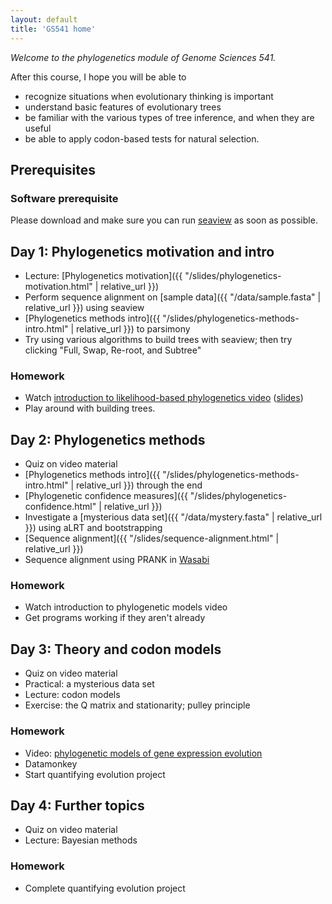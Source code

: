```yaml
---
layout: default
title: 'GS541 home'
---
```


_Welcome to the phylogenetics module of Genome Sciences 541._

After this course, I hope you will be able to

* recognize situations when evolutionary thinking is important
* understand basic features of evolutionary trees
* be familiar with the various types of tree inference, and when they are useful
* be able to apply codon-based tests for natural selection.


## Prerequisites

### Software prerequisite

Please download and make sure you can run [seaview](http://doua.prabi.fr/software/seaview) as soon as possible.

<!--
https://molevol.mbl.edu/index.php/Paul_Lewis
http://hydrodictyon.eeb.uconn.edu/people/plewis/downloads/wh2017/Likelihood_Lewis_22July2017.pdf
https://lukejharmon.github.io/ilhabela/instruction/2015/07/02/phylogenetic-independent-contrasts/

This has some great homeworks:
https://phylogeny.uconn.edu/courses/


l = [''.join([random.choice('AGCT') for i in xrange(200)]) for j in xrange(6)]

with open('data.fasta', 'w') as f:
    for s in l:
        f.write('>x\n')
        f.write(s+'\n')
-->

## Day 1: Phylogenetics motivation and intro

* Lecture: [Phylogenetics motivation]({{ "/slides/phylogenetics-motivation.html" | relative_url }})
* Perform sequence alignment on [sample data]({{ "/data/sample.fasta" | relative_url }}) using seaview
* [Phylogenetics methods intro]({{ "/slides/phylogenetics-methods-intro.html" | relative_url }}) to parsimony
* Try using various algorithms to build trees with seaview; then try clicking "Full, Swap, Re-root, and Subtree"

<!--
Have some in-class exercise about the independent contrasts method? How about a parameter count of how much signal there is in the data?
Have some sort of strange distance-based phylogenetics thing?
-->

### Homework

* Watch [introduction to likelihood-based phylogenetics video](https://www.youtube.com/watch?v=1r4z0YJq580) ([slides](https://github.com/phyloseminar/phyloseminar.org/blob/master/material/76lewis/phyloseminar-lewis-part1.pdf))
* Play around with building trees.


## Day 2: Phylogenetics methods

* Quiz on video material
* [Phylogenetics methods intro]({{ "/slides/phylogenetics-methods-intro.html" | relative_url }}) through the end
* [Phylogenetic confidence measures]({{ "/slides/phylogenetics-confidence.html" | relative_url }})
* Investigate a [mysterious data set]({{ "/data/mystery.fasta" | relative_url }}) using aLRT and bootstrapping
* [Sequence alignment]({{ "/slides/sequence-alignment.html" | relative_url }})
* Sequence alignment using PRANK in [Wasabi](http://wasabiapp.org)


### Homework

* Watch introduction to phylogenetic models video
* Get programs working if they aren't already


## Day 3: Theory and codon models

* Quiz on video material
* Practical: a mysterious data set
* Lecture: codon models
* Exercise: the Q matrix and stationarity; pulley principle

### Homework

* Video: [phylogenetic models of gene expression evolution](https://www.youtube.com/watch?v=3lxqv_iJeLY)
* Datamonkey
* Start quantifying evolution project


## Day 4: Further topics

* Quiz on video material
* Lecture: Bayesian methods

### Homework

* Complete quantifying evolution project
